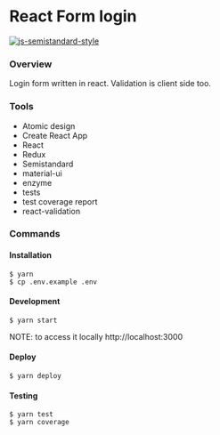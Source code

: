 # React Form login

[![js-semistandard-style](https://img.shields.io/badge/code%20style-semistandard-brightgreen.svg?style=flat-square)](https://github.com/Flet/semistandard)

### Overview

Login form written in react. Validation is client side too.

### Tools
  - Atomic design
  - Create React App
  - React
  - Redux
  - Semistandard
  - material-ui
  - enzyme
  - tests
  - test coverage report
  - react-validation
  
### Commands
  #### Installation
    $ yarn
    $ cp .env.example .env
    
  #### Development
    $ yarn start
  NOTE: to access it locally http://localhost:3000
  
  #### Deploy
    $ yarn deploy
  
  #### Testing
    $ yarn test
    $ yarn coverage
